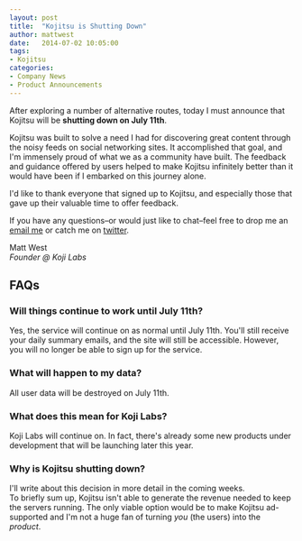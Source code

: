 ```yaml
---
layout: post
title:  "Kojitsu is Shutting Down"
author: mattwest
date:   2014-07-02 10:05:00
tags:
- Kojitsu
categories:
- Company News
- Product Announcements
---
```


<p><span>After exploring a number of alternative routes, today I must announce that Kojitsu will be </span><strong>shutting down on July 11th</strong><span>.</span></p>
<p>Kojitsu was built to solve a need I had for discovering great content through the noisy feeds on social networking sites. It accomplished that goal, and I'm immensely proud of what we as a community have built. The feedback and guidance offered by users helped to make Kojitsu infinitely better than it would have been if I embarked on this journey alone.</p>
<p>I'd like to thank everyone that signed up to Kojitsu, and especially those that gave up their valuable time to offer feedback.</p>
<p>If you have any questions&ndash;or would just like to chat&ndash;feel free to drop me an <a href="mailto:matt.west@kojilabs.com">email me</a> or catch me on <a href="https://twitter.com/MattAntWest">twitter</a>.</p>
<p>Matt West<br /> <em>Founder @ Koji Labs</em></p>
<p></p>
<p></p>
<h2>FAQs</h2>
<h3><strong>Will things continue to work until July 11th?</strong></h3>
<p>Yes, the service will continue on as normal until July 11th. You'll still receive your daily summary emails, and the site will still be accessible. However, you will no longer be able to sign up for the service.</p>
<h3><strong>What will happen to my data?</strong></h3>
<p>All user data will be destroyed on July 11th.</p>
<h3><strong>What does this mean for Koji Labs?</strong></h3>
<p>Koji Labs will continue on. In fact, there's already some new products under development that will be launching later this year.</p>
<h3><strong>Why is Kojitsu shutting down?</strong></h3>
<p>I'll write about this decision in more detail in the coming weeks.<br /> To briefly sum up, Kojitsu isn't able to generate the revenue needed to keep the servers running. The only viable option would be to make Kojitsu ad-supported and I'm not a huge fan of turning <em>you</em> (the users) into the <em>product</em>.</p>
